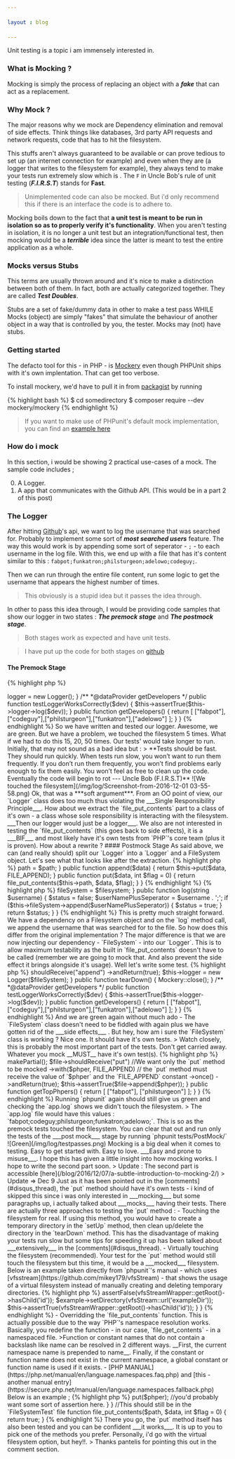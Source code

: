 ```yaml
---

layout : blog

---
```


Unit testing is a topic i am immensely interested in.

### What is Mocking ?

Mocking is simply the process of replacing an object with a ___fake___ that can act as a replacement.

### Why Mock ?

The major reasons why we mock are Dependency elimination and removal of side effects. Think things like databases, 3rd party API requests and network requests, code that has to hit the filesystem.

This stuffs aren't always guaranteed to be available or can prove tedious to set up (an internet connection for example) and even when they are (a logger that writes to the filesystem for example), they always tend to make your tests run extremely slow which is . The `F` in Uncle Bob's rule of unit testing (___F.I.R.S.T___) stands for __Fast__.

> Unimplemented code can also be mocked. But i'd only recommend this if there is an interface the code is to adhere to.

 Mocking boils down to the fact that **a unit test is meant to be run in isolation so as to properly verify it's functionality**. When you aren't testing in isolation, it is no longer a unit test but an integration/functional test, then mocking would be a ___terrible___ idea since the latter is meant to test the entire application as a whole.

### Mocks versus Stubs

This terms are usually thrown around and it's nice to make a distinction between both of them. In fact, both are actually categorized together. They are called ___Test Doubles___.

Stubs are a set of fake/dummy data in other to make a test pass WHILE Mocks (object) are simply "fakes" that simulate the behaviour of another object in a way that is controlled by you, the tester. Mocks may (not) have stubs.

### Getting started

The defacto tool for this - in PHP - is [Mockery](https://packagist.org/packages/mockery/mockery) even though PHPUnit ships with it's own implentation. That can get too verbose.

To install mockery, we'd have to pull it in from [packagist](https://packagist.org) by running

{% highlight bash %}
$ cd somedirectory
$ composer require --dev mockery/mockery
{% endhighlight %}

> If you want to make use of PHPunit's default mock implementation, you can find an [example here](https://github.com/brandonsavage/Upload/blob/master/tests/FileTest.php#L4-L34)

### How do i mock

In this section, i would be showing 2 practical use-cases of a mock. The sample code includes ;

0. A Logger.
1. A app that communicates with the Github API. (This would be in a part 2 of this post)

### The Logger

After hitting [Github](https://github.com)'s api, we want to log the username that was searched for. Probably to implement some sort of ___most searched users___ feature. The way this would work is by appending some sort of seperator - `;` - to each username in the log file. With this, we end up with a file that has it's content similar to this : `fabpot;funkatron;philsturgeon;adelowo;codeguy;`. 

Then we can run through the entire file content, run some logic to get the username that appears the highest number of times.

> This obviously is a stupid idea but it passes the idea through.

In other to pass this idea through, I would be providing code samples that show our logger in two states : ___The premock stage___ and ___The postmock stage___. 

> Both stages work as expected and have unit tests.

> I have put up the code for both stages on [github](https://github.com/adelowo/code-samples/tree/master/mocking)

#### The Premock Stage

{% highlight php %}

<?php

namespace Adelowo\Mocking\PreMock;

class Logger
{

    const LOG_FILE = 'storage/logs/app.log';

    public function log(string $username)
    {
        $status = false ;
        $userNamePlusSeparator = $username.';';

        if (file_put_contents(self::LOG_FILE, $userNamePlusSeparator, FILE_APPEND)) {
            $status = true;
        }

        return $status;
    }
}

{% endhighlight %}

{% highlight php %}

<?php

namespace Adelowo\Mocking\Tests\PreMock;

use Adelowo\Mocking\PreMock\Logger;

class LoggerTest extends \PHPUnit_Framework_TestCase
{

    protected $logger;

    public function setUp()
    {
        $this->logger = new Logger();
    }

    /**
    *@dataProvider getDevelopers
    */
    public function testLoggerWorksCorrectly($dev)
    {
        $this->assertTrue($this->logger->log($dev));
    }

    public function getDevelopers()
    {
        return [
            ["fabpot"],["codeguy"],["philsturgeon"],["funkatron"],["adelowo"]
        ];
    }
}

{% endhighlight %}


So we have written and tested our logger. Awesome, we are green. But we have a problem, we touched the filesystem 5 times. What if we had to do this 15, 20, 50 times. Our tests' would take longer to run. Initially, that may not sound as a bad idea but :

> **Tests should be fast. They should run quickly. When tests run slow, you won’t want to run them frequently. If you don’t run them frequently, you won’t find problems early enough to fix them easily. You won’t feel as free to clean up the code. Eventually the code will begin to rot --- Uncle Bob (F.I.R.S.T)**

![We touched the filesystem](/img/log/Screenshot-from-2016-12-01 03-55-58.png)

Ok, that was a ***soft argument***. 

From an OO point of view, our `Logger` class does too much thus violating the ___Single Responsibility Principle___. How about we extract the `file_put_contents` part to a class of it's own - a class whose sole responsibility is interacting with the filesystem. ___Then our logger would just be a logger___.

We also are not interested in testing the `file_put_contents` (this goes back to side effects), it is a ___BIF___ and most likely have it's own tests from `PHP`'s core team (plus it is proven).

How about a rewrite ? 

#### Postmock Stage

As said above, we can (and really should) split our `Logger` into a `Logger` and a FileSystem object. Let's see what that looks like after the extraction.

{% highlight php %}

<?php

namespace Adelowo\Mocking\PostMock;

class FileSystem
{

    protected $path;

    public function __construct(string $path)
    {
        $this->path = $path;
    }

    public function append($data)
    {
        return $this->put($data, FILE_APPEND);
    }

    public function put($data, int $flag = 0)
    {
        return file_put_contents($this->path, $data, $flag);
    }
}

{% endhighlight %}


{% highlight php %}

<?php

namespace Adelowo\Mocking\PostMock;

class Logger
{

    protected $fileSystem;

    public function __construct(FileSystem $filesystem)
    {
        $this->fileSystem = $filesystem;
    }

    public function log(string $username)
    {
        $status = false;

        $userNamePlusSeperator = $username . ';';

        if ($this->fileSystem->append($userNamePlusSeperator)) {
            $status = true;
        }

        return $status;
    }
}

{% endhighlight %}

This is pretty much straight forward. We have a dependency on a Filesystem object and on the `log` method call, we append the username that was searched for to the file.

So how does this differ from the original implementation ? The major difference is that we are now injecting our dependency - `FileSystem` - into our `Logger`. This is to allow maximum testability as the built in `file_put_contents` doesn't have to be called (remember we are going to mock that. And also prevent the side effect it brings alongside it's usage).

Well let's write some test.

{% highlight php %}

<?php

namespace Adelowo\Mocking\Tests\PostMock;

use Mockery;
use Adelowo\Mocking\PostMock\Logger;
use Adelowo\Mocking\PostMock\FileSystem;

class LoggerTest extends \PHPUnit_Framework_TestCase
{

    protected $logger;

    public function setUp()
    {
        
        //The array below stands as the argument(s) for the FileSystem's constructor
        $fileSystem = Mockery::mock(FileSystem::class,["storage/logs/app.log"]);
        
        $fileSystem->shouldReceive("append")
            ->andReturn(true);

        $this->logger = new Logger($fileSystem);
    }

    public function tearDown()
    {
        Mockery::close();
    }

    /**
     *@dataProvider getDevelopers
    */
    public function testLoggerWorksCorrectly($dev)
    {
        $this->assertTrue($this->logger->log($dev));
    }

    public function getDevelopers()
    {
        return [
            ["fabpot"],["codeguy"],["philsturgeon"],["funkatron"],["adelowo"]
        ];
    }
}

{% endhighlight %}

And we are green again without much ado - The `FileSystem` class doesn't need to be fiddled with again plus we have gotten rid of the ___side effects___ .

But hey, how am i sure the `FileSystem` class is working ? Nice one. It should have it's own tests.

> Watch closely, this is probably the most important part of the tests. Don't get carried away. Whatever you mock __MUST__ have it's own test(s).


{% highlight php %}

<?php

namespace Adelowo\Mocking\PostMock;

use Mockery;

class FileSystemTest extends \PHPUnit_Framework_TestCase
{

    public function tearDown()
    {
        Mockery::close();
    }

    /**
     * @dataProvider getTopPhpers
     */
    public function testFileAppendingIsWorking($phper)
    {
        //`makePartial` means we have a mock (a partial mock")
        //What this means is "We have a mock but we want it to act exactly the same way the original object acts except when we tell it to do otherwise".
        
        $file = Mockery::mock(FileSystem::class,["storage/logs/app.log"])->makePartial();

        $file->shouldReceive("put") //We want only the `put` method to be mocked
            ->with($phper, FILE_APPEND) // the `put` method must receive the value of `$phper` and the `FILE_APPEND` constant
            ->once()
            ->andReturn(true);

        $this->assertTrue($file->append($phper));
    }

    public function getTopPhpers()
    {
        return [
            ["fabpot"],
            ["philsturgeon"]
        ];
    }
}


{% endhighlight %}

Running `phpunit` again should still give us green and checking the `app.log` shows we didn't touch the filesystem.

> The `app.log` file would have this values : `fabpot;codeguy;philsturgeon;funkatron;adelowo;`. This is so as the premock tests touched the filesystem. You can clear that out and run only the tests of the ___post mock___ stage by running `phpunit tests/PostMock/` 

![Green](/img/log/testpasses.png)

Mocking is a big deal when it comes to testing. Easy to get started with. Easy to love. ___Easy and prone to misuse___.

I hope this has given a little insight into how mocking works. I hope to write the second part soon.

> Update : The second part is accessible [here](/blog/2016/12/07/a-subtle-introduction-to-mocking-2/) 

> Update => Dec 9

Just as it has been pointed out in the [comments](#disqus_thread), the `put` method should have it's own tests - i kind of skipped this since i was only interested in ___mocking___ but some paragraphs up, i actually talked about ___mocks___ having their tests. There are actually three approaches to testing the `put` method :

- Touching the filesystem for real. If using this method, you would have to create a temporary directory in the `setUp` method, then clean up/delete the directory in the `tearDown` method. This has the disadvantage of making your tests run slow but some tips for speeding it up has been talked about ___extensively___ in the [comments](#disqus_thread).

- Virtually touching the filesystem (recommended). Your test for the `put` method would still touch the filesystem but this time, it would be a ___mocked___ filesystem. Below is an example taken directly from `phpunit`'s manual - which uses [vfsstream](https://github.com/mikey179/vfsStream) - that shows the usage of a virtual filesystem instead of manually creating and deleting temporary directories.

{% highlight php %}

<?php

use PHPUnit\Framework\TestCase;

class ExampleTest extends TestCase
{
    public function setUp()
    {
        vfsStreamWrapper::register();
        vfsStreamWrapper::setRoot(new vfsStreamDirectory('exampleDir'));
    }

    public function testDirectoryIsCreated()
    {
        $example = new Example('id');
        $this->assertFalse(vfsStreamWrapper::getRoot()->hasChild('id'));

        $example->setDirectory(vfsStream::url('exampleDir'));
        $this->assertTrue(vfsStreamWrapper::getRoot()->hasChild('id'));
    }
}
{% endhighlight %}

- Overridding the `file_put_contents` function. This is actually possible due to the way `PHP`'s namespace resolution works. Basically, you redefine the function - in our case, `file_get_contents` - in a namespaced file.

>Function or constant names that do not contain a backslash like name can be resolved in 2 different ways. __First, the current namespace name is prepended to name__. Finally, if the constant or function name does not exist in the current namespace, a global constant or function name is used if it exists. - [PHP MANUAL](https://php.net/manual/en/language.namespaces.faq.php) and [this - another manual entry](https://secure.php.net/manual/en/language.namespaces.fallback.php)

 Below is an example ;

{% highlight php %}

<?php

class FileSystemTest extends \PHPUnit_Framework_TestCase
{

    /**
     * @dataProvider getTopPhpers
     */   
    public function testFileCanBeSaved($phper)
    {
        $file = new FileSystem("storage/logs/app.log");

        $file->put($phper); //you'd probably want some sort of assertion here.
    }
}

//This should still be in the `FileSystemTest` file 
function file_put_contents($path, $data, int $flag = 0)
{
    return true;
}

{% endhighlight %}


There you go, the `put` method itself has also been tested and you can be confident ___it works___. It is up to you to pick one of the methods you prefer. Personally, i'd go with the virtual filesystem option, but hey!!.

> Thanks pantelis for pointing this out in the comment section.
